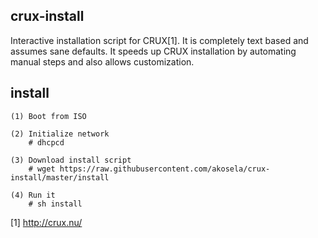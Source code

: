 ## crux-install

Interactive installation script for CRUX[1].  It is completely text
based and assumes sane defaults.  It speeds up CRUX installation by
automating manual steps and also allows customization.

## install

```
(1) Boot from ISO

(2) Initialize network
    # dhcpcd

(3) Download install script
    # wget https://raw.githubusercontent.com/akosela/crux-install/master/install

(4) Run it
    # sh install
```

[1] http://crux.nu/
